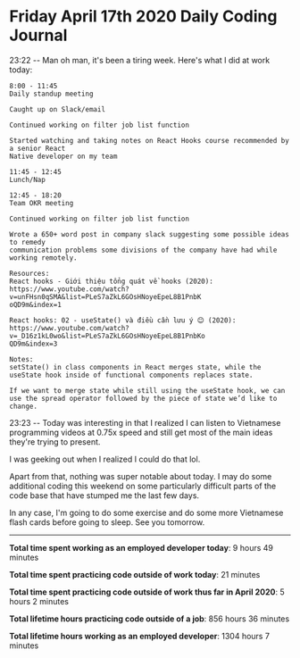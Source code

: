 # Friday April 17th 2020 Daily Coding Journal

23:22 -- Man oh man, it's been a tiring week. Here's what I did at work today:
```
8:00 - 11:45
Daily standup meeting

Caught up on Slack/email

Continued working on filter job list function

Started watching and taking notes on React Hooks course recommended by a senior React 
Native developer on my team

11:45 - 12:45
Lunch/Nap

12:45 - 18:20
Team OKR meeting

Continued working on filter job list function

Wrote a 650+ word post in company slack suggesting some possible ideas to remedy 
communication problems some divisions of the company have had while working remotely.

Resources:
React hooks - Giới thiệu tổng quát về hooks (2020): 
https://www.youtube.com/watch?v=unFHsn0qSMA&list=PLeS7aZkL6GOsHNoyeEpeL8B1PnbK
oQD9m&index=1

React hooks: 02 - useState() và điều cần lưu ý 😊 (2020): 
https://www.youtube.com/watch?v=_D16z1kL0wo&list=PLeS7aZkL6GOsHNoyeEpeL8B1PnbKo
QD9m&index=3

Notes:
setState() in class components in React merges state, while the useState hook inside of functional components replaces state.

If we want to merge state while still using the useState hook, we can use the spread operator followed by the piece of state we’d like to change.
```
23:23 -- Today was interesting in that I realized I can listen to Vietnamese programming videos at 0.75x speed and still get most of the main ideas they're trying to present.

I was geeking out when I realized I could do that lol.

Apart from that, nothing was super notable about today. I may do some additional coding this weekend on some particularly difficult parts of the code base that have stumped me the last few days.

In any case, I'm going to do some exercise and do some more Vietnamese flash cards before going to sleep. See you tomorrow.
___
**Total time spent working as an employed developer today**: 9 hours 49 minutes

**Total time spent practicing code outside of work today**: 21 minutes

**Total time spent practicing code outside of work thus far in April 2020**: 5 hours 2 minutes

**Total lifetime hours practicing code outside of a job**: 856 hours 36 minutes

**Total lifetime hours working as an employed developer**: 1304 hours 7 minutes
